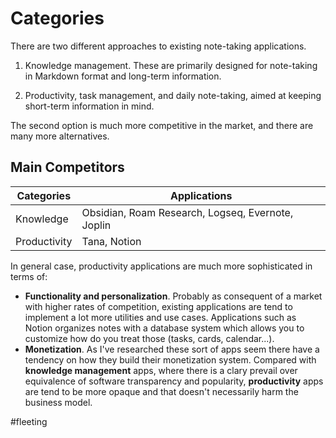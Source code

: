 # Categories

There are two different approaches to existing note-taking applications.

1. Knowledge management. These are primarily designed for note-taking in Markdown format and long-term information.

2. Productivity, task management, and daily note-taking, aimed at keeping short-term information in mind.

The second option is much more competitive in the market, and there are many more alternatives.

## Main Competitors

| Categories   | Applications                                      |
| ------------ | ------------------------------------------------- |
| Knowledge    | Obsidian, Roam Research, Logseq, Evernote, Joplin |
| Productivity | Tana, Notion                                      |
In general case, productivity applications are much more sophisticated in terms of:
- **Functionality and personalization**. Probably as consequent of a market with higher rates of competition, existing applications are tend to implement a lot more utilities and use cases. Applications such as Notion organizes notes with a database system which allows you to customize how do you treat those (tasks, cards, calendar...).
- **Monetization**. As I've researched these sort of apps seem there have a tendency on how they build their monetization system. Compared with **knowledge management** apps, where there is a clary prevail over equivalence of software transparency and popularity, **productivity** apps are tend to be more opaque and that doesn't necessarily harm the business model.

#fleeting